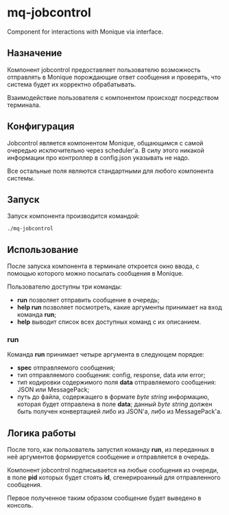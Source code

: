 # mq-jobcontrol
Component for interactions with Monique via interface.

## Назначение

Компонент jobcontrol предоставляет пользователю возможность отправлять в Monique порождающие ответ сообщения
и проверять, что система будет их корректно обрабатывать.

Взаимодействие пользователя с компонентом происходт посредством терминала.

## Конфигурация

Jobcontrol является компонентом Monique, общающимся с самой очередью исключительно через scheduler'а.
В силу этого никакой информации про контроллер в config.json указывать не надо. 

Все остальные поля являются стандартными для любого компонента системы.

## Запуск

Запуск компонента производится командой:

```
./mq-jobcontrol
```

## Использование

После запуска компонента в терминале откроется окно ввода, с помощью которого можно посылать сообщения в Monique.

Пользователю доступны три команды:

* **run** позволяет отправить сообщение в очередь;
* **help run** позволяет посмотреть, какие аргументы принимает на вход команда **run**;
* **help** выводит список всех доступных команд с их описанием.

### run

Команда **run** принимает четыре аргумента в следующем порядке:

* **spec** отправляемого сообщения;
* тип отправляемого сообщения: config, response, data или error;
* тип кодировки содержимого поля **data** отправляемого сообщения: JSON или MessagePack;
* путь до файла, содержащего в формате *byte string* информацию, которая будет отправлена в поле **data**;
данный *byte string* должен быть получен конвертацией либо из JSON'а, либо из MessagePack'а.

## Логика работы

После того, как пользователь запустил команду **run**, из переданных в неё аргументов формируется сообщение и отправляется в очередь.

Компонент jobcontrol подписывается на любые сообщения из очереди, в поле **pid** которых будет стоять **id**, сгенерироанный для отправленного сообщения.

Первое полученное таким образом сообщение будет выведено в консоль.